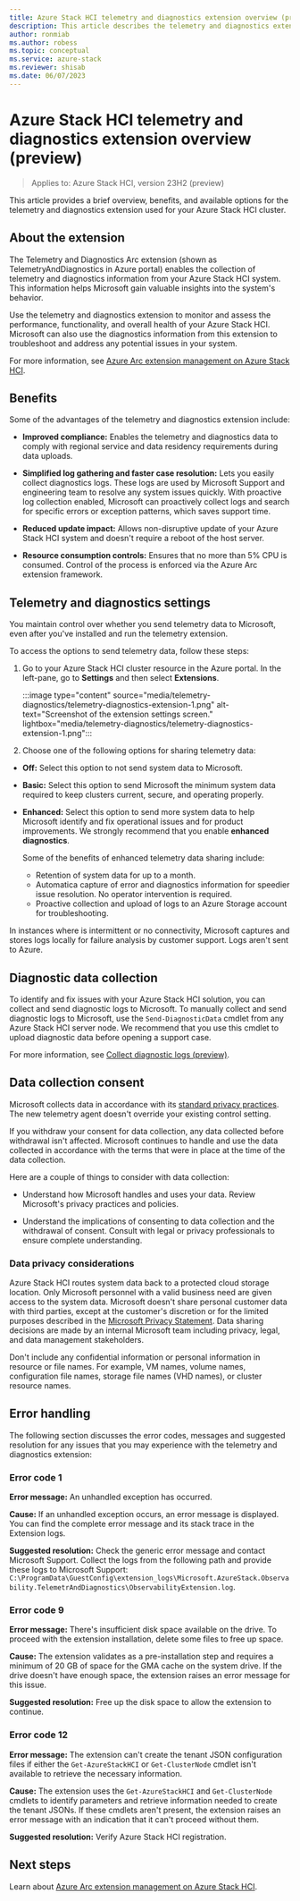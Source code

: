 ```yaml
---
title: Azure Stack HCI telemetry and diagnostics extension overview (preview)
description: This article describes the telemetry and diagnostics extension in Azure Stack HCI (preview).
author: ronmiab
ms.author: robess
ms.topic: conceptual
ms.service: azure-stack
ms.reviewer: shisab
ms.date: 06/07/2023
---
```

# Azure Stack HCI telemetry and diagnostics extension overview (preview)

>Applies to: Azure Stack HCI, version 23H2 (preview)

This article provides a brief overview, benefits, and available options for the telemetry and diagnostics extension used for your Azure Stack HCI cluster.

## About the extension

The Telemetry and Diagnostics Arc extension (shown as TelemetryAndDiagnostics in Azure portal) enables the collection of telemetry and diagnostics information from your Azure Stack HCI system. This information helps Microsoft gain valuable insights into the system's behavior. 

Use the telemetry and diagnostics extension to monitor and assess the performance, functionality, and overall health of your Azure Stack HCI. Microsoft can also use the diagnostics information from this extension to troubleshoot and address any potential issues in your system.

For more information, see [Azure Arc extension management on Azure Stack HCI](../manage/arc-extension-management.md#azure-managed-extensions-in-azure-stack-hci-preview).

## Benefits

Some of the advantages of the telemetry and diagnostics extension include:


- **Improved compliance:** Enables the telemetry and diagnostics data to comply with regional service and data residency requirements during data uploads.
  
- **Simplified log gathering and faster case resolution:** Lets you easily collect diagnostics logs. These logs are used by Microsoft Support and engineering team to resolve any system issues quickly. With proactive log collection enabled, Microsoft can proactively collect logs and search for specific errors or exception patterns, which saves support time.

- **Reduced update impact:** Allows non-disruptive update of your Azure Stack HCI system and doesn't require a reboot of the host server. 

- **Resource consumption controls:** Ensures that no more than 5% CPU is consumed. Control of the process is enforced via the Azure Arc extension framework.

## Telemetry and diagnostics settings

You maintain control over whether you send telemetry data to Microsoft, even after you've installed and run the telemetry extension. 

To access the options to send telemetry data, follow these steps: 

1. Go to your Azure Stack HCI cluster resource in the Azure portal. In the left-pane, go to **Settings** and then select **Extensions**.

   :::image type="content" source="media/telemetry-diagnostics/telemetry-diagnostics-extension-1.png" alt-text="Screenshot of the  extension settings screen." lightbox="media/telemetry-diagnostics/telemetry-diagnostics-extension-1.png":::

2. Choose one of the following options for sharing telemetry data:

  - **Off:** Select this option to not send system data to Microsoft.

  - **Basic:** Select this option to send Microsoft the minimum system data required to keep clusters current, secure, and operating properly.

  - **Enhanced:** Select this option to send more system data to help Microsoft identify and fix operational issues and for product   improvements. We strongly recommend that you enable **enhanced diagnostics**. 

    Some of the benefits of enhanced telemetry data sharing include:

    - Retention of system data for up to a month.
    - Automatica capture of error and diagnostics information for speedier issue resolution. No operator intervention is required.
    - Proactive collection and upload of logs to an Azure Storage account for troubleshooting.

In instances where is intermittent or no connectivity, Microsoft captures and stores logs locally for failure analysis by customer support. Logs aren't sent to Azure.

## Diagnostic data collection

To identify and fix issues with your Azure Stack HCI solution, you can collect and send diagnostic logs to Microsoft. To manually collect and send diagnostic logs to Microsoft, use the `Send-DiagnosticData` cmdlet from any Azure Stack HCI server node. We recommend that you use this cmdlet to upload diagnostic data before opening a support case. 

For more information, see [Collect diagnostic logs (preview)](../manage/collect-logs.md).

## Data collection consent

Microsoft collects data in accordance with its [standard privacy practices](https://privacy.microsoft.com/). The new telemetry agent doesn't override your existing control setting.

If you withdraw your consent for data collection, any data collected before withdrawal isn't affected. Microsoft continues to handle and use the data collected in accordance with the terms that were in place at the time of the data collection.

Here are a couple of things to consider with data collection:

- Understand how Microsoft handles and uses your data. Review Microsoft's privacy practices and policies.

- Understand the implications of consenting to data collection and the withdrawal of consent. Consult with legal or privacy professionals to ensure complete understanding.

### Data privacy considerations

Azure Stack HCI routes system data back to a protected cloud storage location. Only Microsoft personnel with a valid business need are given access to the system data. Microsoft doesn't share personal customer data with third parties, except at the customer's discretion or for the limited purposes described in the [Microsoft Privacy Statement](https://privacy.microsoft.com/privacystatement). Data sharing decisions are made by an internal Microsoft team including privacy, legal, and data management stakeholders.

Don't include any confidential information or personal information in resource or file names. For example, VM names, volume names, configuration file names, storage file names (VHD names), or cluster resource names.

## Error handling

The following section discusses the error codes, messages and suggested resolution for any issues that you may experience with the telemetry and diagnostics extension: 

### Error code 1

**Error message:** An unhandled exception has occurred.

**Cause:** If an unhandled exception occurs, an error message is displayed. You can find the complete error message and its stack trace in the Extension logs.

**Suggested resolution:** Check the generic error message and contact Microsoft Support. Collect the logs from the following path and provide these logs to Microsoft Support:
`C:\ProgramData\GuestConfig\extension_logs\Microsoft.AzureStack.Observability.TelemetrAndDiagnostics\ObservabilityExtension.log`.

### Error code 9

**Error message:** There's insufficient disk space available on the drive. To proceed with the extension installation, delete some files to free up space.

**Cause:** The extension validates as a pre-installation step and requires a minimum of 20 GB of space for the GMA cache on the system drive. If the drive doesn't have enough space, the extension raises an error message for this issue.

**Suggested resolution:** Free up the disk space to allow the extension to continue.

### Error code 12

**Error message:** The extension can't create the tenant JSON configuration files if either the `Get-AzureStackHCI` or `Get-ClusterNode` cmdlet isn't available to retrieve the necessary information.

**Cause:** The extension uses the `Get-AzureStackHCI` and `Get-ClusterNode` cmdlets to identify parameters and retrieve information needed to create the tenant JSONs. If these cmdlets aren't present, the extension raises an error message with an indication that it can't proceed without them.

**Suggested resolution:** Verify Azure Stack HCI registration.

## Next steps

Learn about [Azure Arc extension management on Azure Stack HCI](../manage/arc-extension-management.md).

